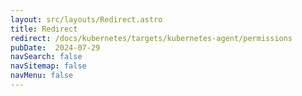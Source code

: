 ```yaml
---
layout: src/layouts/Redirect.astro
title: Redirect
redirect: /docs/kubernetes/targets/kubernetes-agent/permissions
pubDate:  2024-07-29
navSearch: false
navSitemap: false
navMenu: false
---
```


